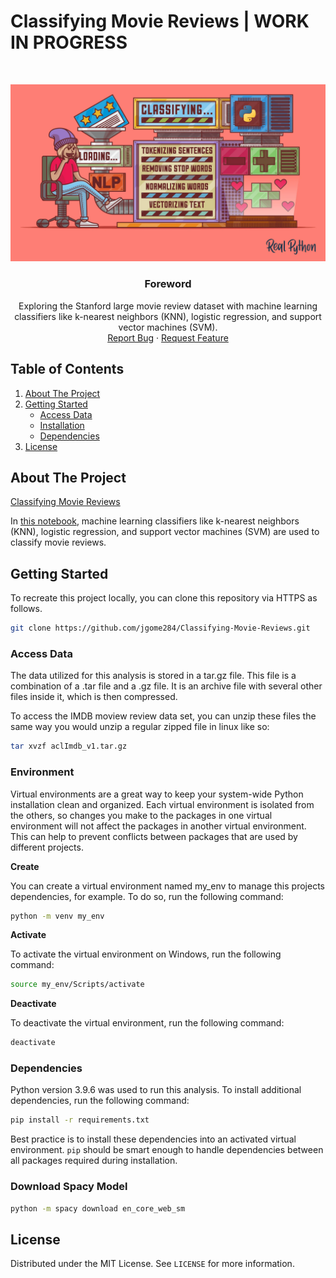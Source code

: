 # Classifying Movie Reviews | WORK IN PROGRESS
<br />
<p align="center">
  <a href="https://github.com/jgome284/Classifying-Movie-Reviews">
    <img src="images\Python-to-Classify-Reviews.webp" alt="Logo">
  </a>

  <h3 align="center">Foreword</h3>

  <p align="center">
    Exploring the Stanford large movie review dataset with machine learning classifiers like k-nearest neighbors (KNN), logistic regression, and support vector machines (SVM).
    <br />
    <a href="https://github.com/jgome284/Classifying-Movie-Reviews/issues">Report Bug</a>
    ·
    <a href="https://github.com/jgome284/Classifying-Movie-Reviews/issues">Request Feature</a>
  </p>
</p>


<!-- TABLE OF CONTENTS -->
## Table of Contents
<div style='text-align:'>
  <ol>
    <li>
      <a href="#about-the-project">About The Project</a>
    </li>
    <li>
      <a href="#getting-started">Getting Started</a>
      <ul>
        <li><a href="#access-data">Access Data</a></li>
        <li><a href="#environment">Installation</a></li>
        <li><a href="#dependencies">Dependencies</a></li>
      </ul>
    </li>
    <li><a href="#license">License</a></li>
  </ol>
</details>
</div>


<!-- ABOUT THE PROJECT -->
## About The Project
[Classifying Movie Reviews](https://github.com/jgome284/Classifying-Movie-Reviews)

In [this notebook](notebook.ipynb), machine learning classifiers like k-nearest neighbors (KNN), logistic regression, and support vector machines (SVM) are used to classify movie reviews.

<!-- GETTING STARTED -->
## Getting Started

To recreate this project locally, you can clone this repository via HTTPS as follows.

```sh
git clone https://github.com/jgome284/Classifying-Movie-Reviews.git 
```
### Access Data
The data utilized for this analysis is stored in a tar.gz file. This file is a combination of a .tar file and a .gz file. It is an archive file with several other files inside it, which is then compressed.

To access the IMDB moview review data set, you can unzip these files the same way you would unzip a regular zipped file in linux like so:

```sh
tar xvzf aclImdb_v1.tar.gz
```

### Environment
Virtual environments are a great way to keep your system-wide Python installation clean and organized. Each virtual environment is isolated from the others, so changes you make to the packages in one virtual environment will not affect the packages in another virtual environment. This can help to prevent conflicts between packages that are used by different projects.

**Create**

 You can create a virtual environment named my_env to manage this projects dependencies, for example. To do so, run the following command:
```sh
python -m venv my_env
```

**Activate**

To activate the virtual environment on Windows, run the following command:
```sh
source my_env/Scripts/activate
```

**Deactivate**

To deactivate the virtual environment, run the following command:
```sh
deactivate
```

### Dependencies
Python version 3.9.6 was used to run this analysis. To install additional dependencies, run the following command:
```sh
pip install -r requirements.txt
```
Best practice is to install these dependencies into an activated virtual environment. ```pip``` should be smart enough to handle dependencies between all packages required during installation.

### Download Spacy Model
```sh
python -m spacy download en_core_web_sm
```

<!-- LICENSE -->
## License

Distributed under the MIT License. See `LICENSE` for more information.
